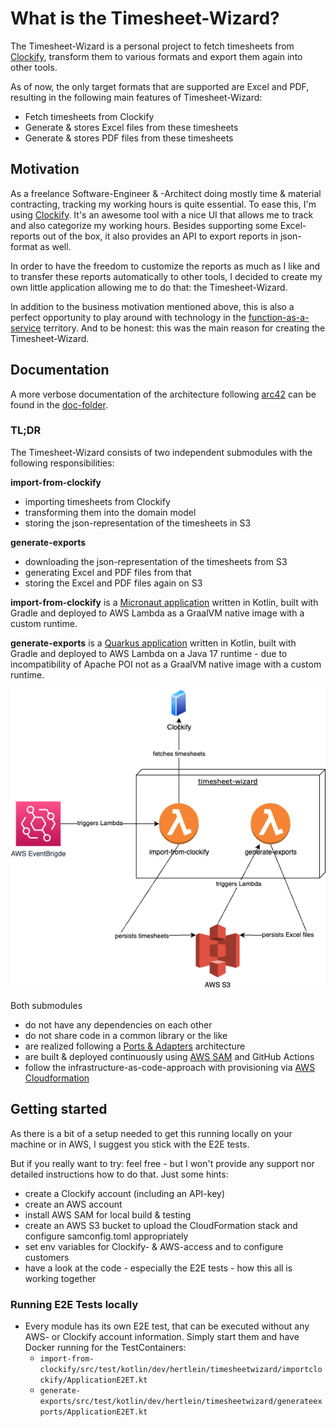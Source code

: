 # What is the Timesheet-Wizard?

The Timesheet-Wizard is a personal project to fetch timesheets from [Clockify](https://clockify.me/de/), transform them to various formats
and export them again into other tools.

As of now, the only target formats that are supported are Excel and PDF, resulting in the
following main features of Timesheet-Wizard:

- Fetch timesheets from Clockify
- Generate & stores Excel files from these timesheets
- Generate & stores PDF files from these timesheets

## Motivation

As a freelance Software-Engineer & -Architect doing mostly time & material contracting, tracking my working hours is
quite essential. To ease this, I'm using [Clockify](https://clockify.me/). It's an awesome tool with a nice UI that
allows me to track and also categorize my working hours. Besides supporting some Excel-reports out of the box, it also
provides an API to export reports in json-format as well.

In order to have the freedom to customize the reports as much as I like and to transfer these reports automatically to
other tools, I decided to create my own little application
allowing me to do that: the Timesheet-Wizard.

In addition to the business motivation mentioned above, this is also a perfect opportunity to play around with
technology in the [function-as-a-service](https://en.wikipedia.org/wiki/Function_as_a_service) territory.
And to be honest: this was the main reason for creating the Timesheet-Wizard.

## Documentation

A more verbose documentation of the architecture following [arc42](https://arc42.org/) can be found in
the [doc-folder](doc/README.md).

### TL;DR

The Timesheet-Wizard consists of two independent submodules with the following responsibilities:

**import-from-clockify**

- importing timesheets from Clockify
- transforming them into the domain model
- storing the json-representation of the timesheets in S3

**generate-exports**

- downloading the json-representation of the timesheets from S3
- generating Excel and PDF files from that
- storing the Excel and PDF files again on S3

**import-from-clockify** is a [Micronaut application](https://micronaut.io/) written in Kotlin, built with Gradle and deployed to AWS Lambda as a GraalVM native
image with a custom runtime.

**generate-exports** is a [Quarkus application](https://quarkus.io/) written in Kotlin, built with Gradle and deployed to AWS Lambda on a Java 17 runtime - due to
incompatibility of Apache POI not as a GraalVM native image with a custom runtime.

![Technical context](doc/assets/context-technical.drawio.png "Technical context")

Both submodules

- do not have any dependencies on each other
- do not share code in a common library or the like
- are realized following a [Ports & Adapters](https://en.wikipedia.org/wiki/Hexagonal_architecture_(software))
  architecture
- are built & deployed continuously using [AWS SAM](https://docs.aws.amazon.com/serverless-application-model/latest/developerguide/what-is-sam.html) and GitHub Actions
- follow the infrastructure-as-code-approach with provisioning via [AWS Cloudformation](https://aws.amazon.com/cloudformation/?nc1=h_ls) 

## Getting started

As there is a bit of a setup needed to get this running locally on your machine or in AWS, I suggest you stick with the E2E tests.

But if you really want to try: feel free - but I won't provide any support nor detailed instructions how to do that. Just some hints:

- create a Clockify account (including an API-key)
- create an AWS account
- install AWS SAM for local build & testing 
- create an AWS S3 bucket to upload the CloudFormation stack and configure samconfig.toml appropriately
- set env variables for Clockify- & AWS-access and to configure customers
- have a look at the code - especially the E2E tests - how this all is working together

### Running E2E Tests locally

- Every module has its own E2E test, that can be executed without any AWS- or Clockify account information. Simply start
  them and have Docker running for the TestContainers:
    - `import-from-clockify/src/test/kotlin/dev/hertlein/timesheetwizard/importclockify/ApplicationE2ET.kt`
    - `generate-exports/src/test/kotlin/dev/hertlein/timesheetwizard/generateexports/ApplicationE2ET.kt` 
